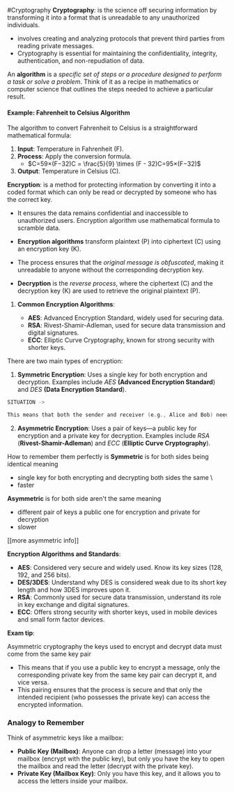 
#Cryptography
**Cryptography**: is the science off securing information by transforming it into a format that is unreadable to any unauthorized individuals. 

- involves creating and analyzing protocols that prevent third parties from reading private messages. 
- Cryptography is essential for maintaining the confidentiality, integrity, authentication, and non-repudiation of data.

An **algorithm** is a *specific set of steps or a procedure designed to perform a task or solve a problem*. Think of it as a recipe in mathematics or computer science that outlines the steps needed to achieve a particular result.

#### Example: Fahrenheit to Celsius Algorithm

The algorithm to convert Fahrenheit to Celsius is a straightforward mathematical formula:

1. **Input**: Temperature in Fahrenheit (F).
2. **Process**: Apply the conversion formula.
    - $C=59×(F−32)C = \frac{5}{9} \times (F - 32)C=95​×(F−32)$
3. **Output**: Temperature in Celsius (C).


**Encryption**:  is a method for protecting information by converting it into a coded format which can only be read or decrypted by someone who has the correct key. 

- It ensures the data remains confidential and inaccessible to unauthorized users. Encryption algorithm use mathematical formula to scramble data.  

- **Encryption algorithms** transform plaintext (P) into ciphertext (C) using an encryption key (K). 
- The process ensures that the *original message is obfuscated*, making it unreadable to anyone without the corresponding decryption key. 
- **Decryption** is the *reverse process*, where the ciphertext (C) and the decryption key (K) are used to retrieve the original plaintext (P).

1. **Common Encryption Algorithms**:
    
    - **AES**: Advanced Encryption Standard, widely used for securing data.
    - **RSA**: Rivest-Shamir-Adleman, used for secure data transmission and digital signatures.
    - **ECC**: Elliptic Curve Cryptography, known for strong security with shorter keys.

There are two main types of encryption:

1. **Symmetric Encryption**: Uses a single key for both encryption and decryption. Examples include *AES* **(Advanced Encryption Standard**) and *DES* **(Data Encryption Standard**).

```C
SITUATION ->

This means that both the sender and receiver (e.g., Alice and Bob) need to have the same key to communicate securely. The challenge arises when a third person (e.g., Charlie) wants to communicate with either Alice or Bob, as they would need separate keys to maintain secure communication. This can lead to a cumbersome key management problem, especially as the number of participants increases.
```

2. **Asymmetric Encryption**: Uses a pair of keys—a public key for encryption and a private key for decryption. Examples include *RSA* (**Rivest-Shamir-Adleman**) and *ECC* (**Elliptic Curve Cryptography**).

How to remember them perfectly is **Symmetric** is for both sides being identical meaning 


- single key  for both encrypting and decrypting both sides the same \
- faster

**Asymmetric** is for both side aren't the same meaning 

- different pair of keys a public one for encryption and private for decryption
- slower

[[more asymmetric info]]

**Encryption Algorithms and Standards**:

- **AES**: Considered very secure and widely used. Know its key sizes (128, 192, and 256 bits).
- **DES/3DES**: Understand why DES is considered weak due to its short key length and how 3DES improves upon it.
- **RSA**: Commonly used for secure data transmission, understand its role in key exchange and digital signatures.
- **ECC**: Offers strong security with shorter keys, used in mobile devices and small form factor devices.

**Exam tip**: 

Asymmetric cryptography the keys used to encrypt and decrypt data must come from the same key pair 

- This means that if you use a public key to encrypt a message, only the corresponding private key from the same key pair can decrypt it, and vice versa. 
- This pairing ensures that the process is secure and that only the intended recipient (who possesses the private key) can access the encrypted information.

### Analogy to Remember

Think of asymmetric keys like a mailbox:

- **Public Key (Mailbox)**: Anyone can drop a letter (message) into your mailbox (encrypt with the public key), but only you have the key to open the mailbox and read the letter (decrypt with the private key).
- **Private Key (Mailbox Key)**: Only you have this key, and it allows you to access the letters inside your mailbox.
